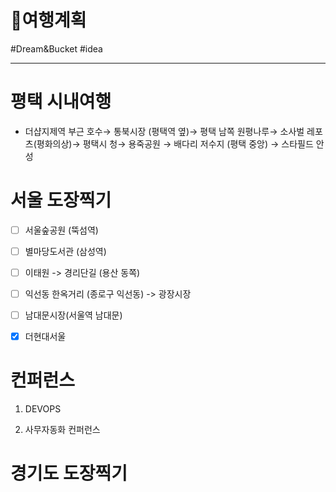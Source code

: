# 🚙여행계획

#Dream&Bucket #idea

---



# 평택 시내여행

* 더샵지제역 부근 호수→ 통북시장 (평택역 옆)→ 평택 남쪽 원평나루→ 소사벌 레포츠(평화의상)→ 평택시 청→ 용죽공원 → 배다리 저수지 (평택 중앙) → 스타필드 안성



# 서울 도장찍기

- [ ] 서울숲공원 (뚝섬역)

- [ ] 별마당도서관 (삼성역)

- [ ] 이태원 -> 경리단길 (용산 동쪽)

- [ ] 익선동 한옥거리 (종로구 익선동) -> 광장시장

- [ ] 남대문시장(서울역 남대문)

- [x] 더현대서울 



# 컨퍼런스

1. DEVOPS

2. 사무자동화 컨퍼런스

 

# 경기도 도장찍기